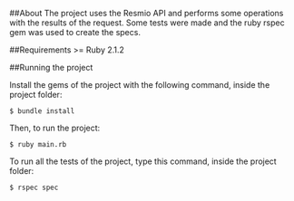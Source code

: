 ##About
The project uses the Resmio API and performs some operations with the results of the request. 
Some tests were made and the ruby rspec gem was used to create the specs.

##Requirements 
\>= Ruby 2.1.2

##Running the project

Install the gems of the project with the following command, inside the project folder:
```
$ bundle install
```
Then, to run the project:
```
$ ruby main.rb
```
To run all the tests of the project, type this command, inside the project folder:
```
$ rspec spec
```

